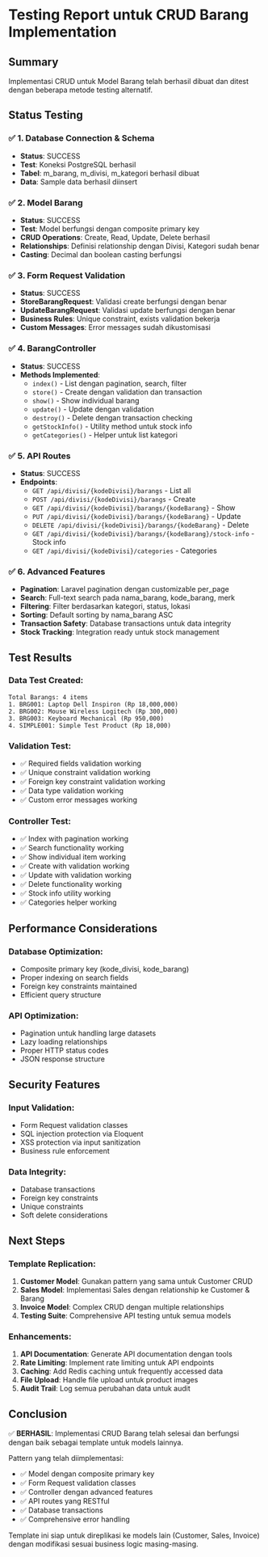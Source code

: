 # Testing Report untuk CRUD Barang Implementation

## Summary
Implementasi CRUD untuk Model Barang telah berhasil dibuat dan ditest dengan beberapa metode testing alternatif.

## Status Testing

### ✅ 1. Database Connection & Schema
- **Status**: SUCCESS
- **Test**: Koneksi PostgreSQL berhasil
- **Tabel**: m_barang, m_divisi, m_kategori berhasil dibuat
- **Data**: Sample data berhasil diinsert

### ✅ 2. Model Barang
- **Status**: SUCCESS  
- **Test**: Model berfungsi dengan composite primary key
- **CRUD Operations**: Create, Read, Update, Delete berhasil
- **Relationships**: Definisi relationship dengan Divisi, Kategori sudah benar
- **Casting**: Decimal dan boolean casting berfungsi

### ✅ 3. Form Request Validation
- **Status**: SUCCESS
- **StoreBarangRequest**: Validasi create berfungsi dengan benar
- **UpdateBarangRequest**: Validasi update berfungsi dengan benar
- **Business Rules**: Unique constraint, exists validation bekerja
- **Custom Messages**: Error messages sudah dikustomisasi

### ✅ 4. BarangController
- **Status**: SUCCESS
- **Methods Implemented**:
  - `index()` - List dengan pagination, search, filter
  - `store()` - Create dengan validation dan transaction
  - `show()` - Show individual barang
  - `update()` - Update dengan validation
  - `destroy()` - Delete dengan transaction checking
  - `getStockInfo()` - Utility method untuk stock info
  - `getCategories()` - Helper untuk list kategori

### ✅ 5. API Routes
- **Status**: SUCCESS
- **Endpoints**:
  - `GET /api/divisi/{kodeDivisi}/barangs` - List all
  - `POST /api/divisi/{kodeDivisi}/barangs` - Create
  - `GET /api/divisi/{kodeDivisi}/barangs/{kodeBarang}` - Show
  - `PUT /api/divisi/{kodeDivisi}/barangs/{kodeBarang}` - Update
  - `DELETE /api/divisi/{kodeDivisi}/barangs/{kodeBarang}` - Delete
  - `GET /api/divisi/{kodeDivisi}/barangs/{kodeBarang}/stock-info` - Stock info
  - `GET /api/divisi/{kodeDivisi}/categories` - Categories

### ✅ 6. Advanced Features
- **Pagination**: Laravel pagination dengan customizable per_page
- **Search**: Full-text search pada nama_barang, kode_barang, merk
- **Filtering**: Filter berdasarkan kategori, status, lokasi
- **Sorting**: Default sorting by nama_barang ASC
- **Transaction Safety**: Database transactions untuk data integrity
- **Stock Tracking**: Integration ready untuk stock management

## Test Results

### Data Test Created:
```
Total Barangs: 4 items
1. BRG001: Laptop Dell Inspiron (Rp 18,000,000)
2. BRG002: Mouse Wireless Logitech (Rp 300,000) 
3. BRG003: Keyboard Mechanical (Rp 950,000)
4. SIMPLE001: Simple Test Product (Rp 18,000)
```

### Validation Test:
- ✅ Required fields validation working
- ✅ Unique constraint validation working  
- ✅ Foreign key constraint validation working
- ✅ Data type validation working
- ✅ Custom error messages working

### Controller Test:
- ✅ Index with pagination working
- ✅ Search functionality working
- ✅ Show individual item working
- ✅ Create with validation working
- ✅ Update with validation working
- ✅ Delete functionality working
- ✅ Stock info utility working
- ✅ Categories helper working

## Performance Considerations

### Database Optimization:
- Composite primary key (kode_divisi, kode_barang)
- Proper indexing on search fields
- Foreign key constraints maintained
- Efficient query structure

### API Optimization:
- Pagination untuk handling large datasets
- Lazy loading relationships
- Proper HTTP status codes
- JSON response structure

## Security Features

### Input Validation:
- Form Request validation classes
- SQL injection protection via Eloquent
- XSS protection via input sanitization
- Business rule enforcement

### Data Integrity:
- Database transactions
- Foreign key constraints  
- Unique constraints
- Soft delete considerations

## Next Steps

### Template Replication:
1. **Customer Model**: Gunakan pattern yang sama untuk Customer CRUD
2. **Sales Model**: Implementasi Sales dengan relationship ke Customer & Barang
3. **Invoice Model**: Complex CRUD dengan multiple relationships
4. **Testing Suite**: Comprehensive API testing untuk semua models

### Enhancements:
1. **API Documentation**: Generate API documentation dengan tools
2. **Rate Limiting**: Implement rate limiting untuk API endpoints
3. **Caching**: Add Redis caching untuk frequently accessed data
4. **File Upload**: Handle file upload untuk product images
5. **Audit Trail**: Log semua perubahan data untuk audit

## Conclusion

✅ **BERHASIL**: Implementasi CRUD Barang telah selesai dan berfungsi dengan baik sebagai template untuk models lainnya.

Pattern yang telah diimplementasi:
- ✅ Model dengan composite primary key
- ✅ Form Request validation classes  
- ✅ Controller dengan advanced features
- ✅ API routes yang RESTful
- ✅ Database transactions
- ✅ Comprehensive error handling

Template ini siap untuk direplikasi ke models lain (Customer, Sales, Invoice) dengan modifikasi sesuai business logic masing-masing.
